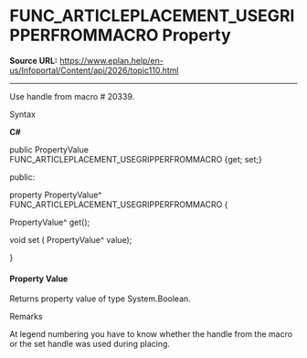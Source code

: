 # FUNC_ARTICLEPLACEMENT_USEGRIPPERFROMMACRO Property

**Source URL:** https://www.eplan.help/en-us/Infoportal/Content/api/2026/topic110.html

---

Use handle from macro # 20339.

Syntax

**C#**



public PropertyValue FUNC_ARTICLEPLACEMENT_USEGRIPPERFROMMACRO {get; set;}

public:

property PropertyValue^ FUNC_ARTICLEPLACEMENT_USEGRIPPERFROMMACRO {

   PropertyValue^ get();

   void set (    PropertyValue^ value);

}


#### Property Value

Returns property value of type System.Boolean.

Remarks

At legend numbering you have to know whether the handle from the macro or the set handle was used during placing.

